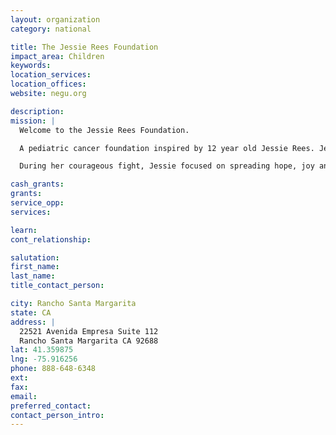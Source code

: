 ```yaml
---
layout: organization
category: national

title: The Jessie Rees Foundation
impact_area: Children
keywords: 
location_services: 
location_offices: 
website: negu.org

description: 
mission: |
  Welcome to the Jessie Rees Foundation.

  A pediatric cancer foundation inspired by 12 year old Jessie Rees. Jessie was a beautiful, athletic, smart and compassionate girl who fought two brain tumors (DIPG) for ten months and two days. On January 5, 2012 Jessie earned her angel wings.

  During her courageous fight, Jessie focused on spreading hope, joy and love to other kids fighting. She knew having cancer made you feel lonely and limited so she chose to spread love stuffed in her JoyJars®. JoyJars® have now become a recognized symbol of hope, joy and love in over 200 Children’s Hospitals, 175 Ronald McDonald Houses and 11 countries.

cash_grants: 
grants: 
service_opp: 
services: 

learn: 
cont_relationship: 

salutation: 
first_name: 
last_name: 
title_contact_person: 

city: Rancho Santa Margarita
state: CA
address: |
  22521 Avenida Empresa Suite 112  
  Rancho Santa Margarita CA 92688
lat: 41.359875
lng: -75.916256
phone: 888-648-6348
ext: 
fax: 
email: 
preferred_contact: 
contact_person_intro: 
---
```


